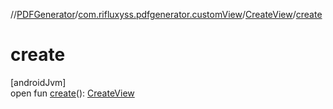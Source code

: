 //[PDFGenerator](../../../index.md)/[com.rifluxyss.pdfgenerator.customView](../index.md)/[CreateView](index.md)/[create](create.md)

# create

[androidJvm]\
open fun [create](create.md)(): [CreateView](index.md)
